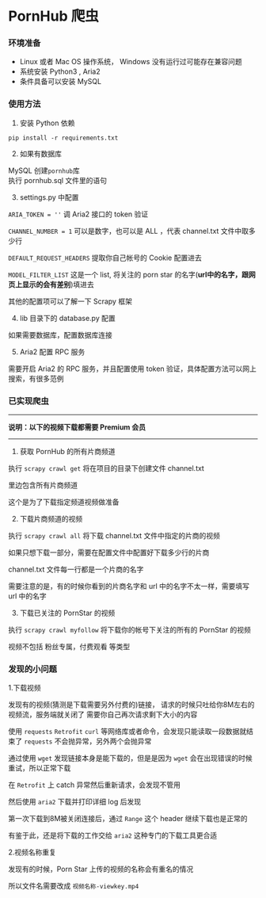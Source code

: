 # PornHub 爬虫

### 环境准备

- Linux 或者 Mac OS 操作系统， Windows 没有运行过可能存在兼容问题
- 系统安装 Python3 , Aria2
- 条件具备可以安装 MySQL

### 使用方法

1. 安装 Python 依赖

`pip install -r requirements.txt`

2. 如果有数据库

MySQL 创建`pornhub`库  
执行 pornhub.sql 文件里的语句

3. settings.py 中配置

`ARIA_TOKEN = ''` 调 Aria2 接口的 token 验证

`CHANNEL_NUMBER = 1` 可以是数字，也可以是 ALL ，代表 channel.txt 文件中取多少行

`DEFAULT_REQUEST_HEADERS` 提取你自己帐号的 Cookie 配置进去

`MODEL_FILTER_LIST` 这是一个 list, 将关注的 porn star 的名字(**url中的名字，跟网页上显示的会有差别**)填进去

其他的配置项可以了解一下 Scrapy 框架

4. lib 目录下的 database.py 配置

如果需要数据库，配置数据库连接

5. Aria2 配置 RPC 服务

需要开启 Aria2 的 RPC 服务，并且配置使用 token 验证，具体配置方法可以网上搜索，有很多范例


### 已实现爬虫

***
**说明：以下的视频下载都需要 Premium 会员**
***

1. 获取 PornHub 的所有片商频道



执行 `scrapy crawl get` 将在项目的目录下创建文件 channel.txt

里边包含所有片商频道

这个是为了下载指定频道视频做准备

2. 下载片商频道的视频

执行 `scrapy crawl all` 将下载 channel.txt 文件中指定的片商的视频

如果只想下载一部分，需要在配置文件中配置好下载多少行的片商

channel.txt 文件每一行都是一个片商的名字

需要注意的是，有的时候你看到的片商名字和 url 中的名字不太一样，需要填写 url 中的名字

3. 下载已关注的 PornStar 的视频

执行 `scrapy crawl myfollow` 将下载你的帐号下关注的所有的 PornStar 的视频

视频不包括 粉丝专属，付费观看 等类型

### 发现的小问题

1.下载视频

发现有的视频(猜测是下载需要另外付费的)链接，
请求的时候只吐给你8M左右的视频流，服务端就关闭了
需要你自己再次请求剩下大小的内容

使用 `requests` `Retrofit` `curl` 等网络库或者命令，会发现只能读取一段数据就结束了
`requests` 不会抛异常，另外两个会抛异常

通过使用 `wget` 发现链接本身是能下载的，但是是因为 `wget` 会在出现错误的时候重试，所以正常下载

在 `Retrofit` 上 catch 异常然后重新请求，会发现不管用

然后使用 `aria2` 下载并打印详细 log 后发现

第一次下载到8M被关闭连接后，通过 `Range` 这个 header 继续下载也是正常的

有鉴于此，还是将下载的工作交给 `aria2` 这种专门的下载工具更合适

2.视频名称重复

发现有的时候，Porn Star 上传的视频的名称会有重名的情况

所以文件名需要改成 `视频名称-viewkey.mp4`
 